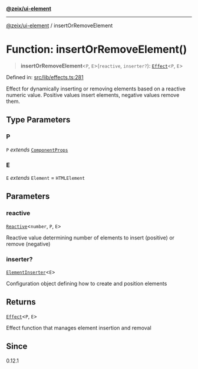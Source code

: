 [**@zeix/ui-element**](../README.md)

***

[@zeix/ui-element](../globals.md) / insertOrRemoveElement

# Function: insertOrRemoveElement()

> **insertOrRemoveElement**\<`P`, `E`\>(`reactive`, `inserter?`): [`Effect`](../type-aliases/Effect.md)\<`P`, `E`\>

Defined in: [src/lib/effects.ts:281](https://github.com/zeixcom/ui-element/blob/e1c0693393151dbc67087d7dde9d2a2f9e7dd58b/src/lib/effects.ts#L281)

Effect for dynamically inserting or removing elements based on a reactive numeric value.
Positive values insert elements, negative values remove them.

## Type Parameters

### P

`P` *extends* [`ComponentProps`](../type-aliases/ComponentProps.md)

### E

`E` *extends* `Element` = `HTMLElement`

## Parameters

### reactive

[`Reactive`](../type-aliases/Reactive.md)\<`number`, `P`, `E`\>

Reactive value determining number of elements to insert (positive) or remove (negative)

### inserter?

[`ElementInserter`](../type-aliases/ElementInserter.md)\<`E`\>

Configuration object defining how to create and position elements

## Returns

[`Effect`](../type-aliases/Effect.md)\<`P`, `E`\>

Effect function that manages element insertion and removal

## Since

0.12.1
